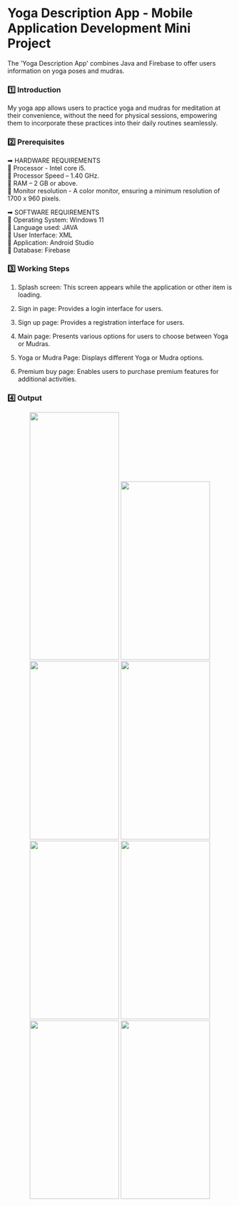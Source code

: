 # Yoga Description App - Mobile Application Development Mini Project

The 'Yoga Description App' combines Java and Firebase to offer users information on yoga poses and mudras.

### :one: Introduction
My yoga app allows users to practice yoga and mudras for meditation at their convenience, without the need for physical sessions, empowering them to incorporate these practices into their daily routines seamlessly.

### :two: Prerequisites
➡ HARDWARE REQUIREMENTS <br>
🔹 Processor - Intel core i5. <br>
🔹 Processor Speed – 1.40 GHz. <br>
🔹 RAM – 2 GB or above. <br>
🔹 Monitor resolution - A color monitor, ensuring a minimum resolution of 1700 x 960 pixels. <br>

➡ SOFTWARE REQUIREMENTS <br>
🔹 Operating System: Windows 11 <br>
🔹 Language used: JAVA <br>
🔹 User Interface: XML <br>
🔹 Application: Android Studio <br>
🔹 Database: Firebase <br>

### :three: Working Steps 
1) Splash screen: This screen appears while the application or other item is loading.

2) Sign in page: Provides a login interface for users.

3) Sign up page: Provides a registration interface for users.

4) Main page: Presents various options for users to choose between Yoga or Mudras.

5) Yoga or Mudra Page: Displays different Yoga or Mudra options.

6) Premium buy page: Enables users to purchase premium features for additional activities.

### :four: Output
<p align=center>

<img src = "https://github.com/thilaknrai/Yoga-Description-App/assets/130270049/53a6a3d7-ca1c-4b05-b34c-cf8319d33aa9" width =200 height =555>
<img src = "https://github.com/thilaknrai/Yoga-Description-App/assets/130270049/b130985e-a8f5-4bca-9783-11f032272610" width =200 height =400>
<img src = "https://github.com/thilaknrai/Yoga-Description-App/assets/130270049/ec0319f7-cf06-4483-9638-6aab434c05ef" width =200 height =400>
<img src = "https://github.com/thilaknrai/Yoga-Description-App/assets/130270049/cfd7c9d3-1202-4646-8cd7-807eb01cdec3" width =200 height =400>
<img src = "https://github.com/thilaknrai/Yoga-Description-App/assets/130270049/069ff7c6-6136-453f-b1e0-a9d054859237" width =200 height =400>
<img src = "https://github.com/thilaknrai/Yoga-Description-App/assets/130270049/f79007d2-d647-4a5b-9c2b-b4fa90e74205" width =200 height =400>
<img src = "https://github.com/thilaknrai/Yoga-Description-App/assets/130270049/b507c4a0-c942-43c3-9309-514f12ec76c8" width =200 height =400>
<img src = "https://github.com/thilaknrai/Yoga-Description-App/assets/130270049/2c105953-67bb-48f3-af4c-3bba9cb424ee" width =200 height =400>
